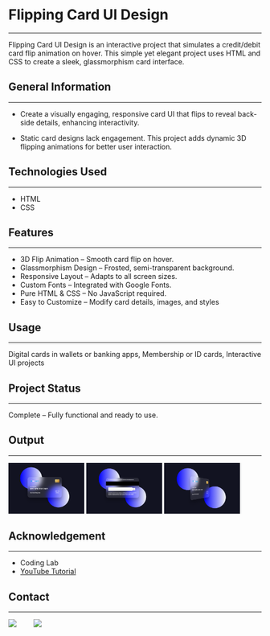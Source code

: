 <h1>Flipping Card UI Design</h1>
<hr>
<p>
Flipping Card UI Design is an interactive project that simulates a credit/debit card flip animation on hover. This simple yet elegant project uses HTML and CSS to create a sleek, glassmorphism card interface.
</p>

<h2>General Information</h2>
<hr>

<ul>
<li>Create a visually engaging, responsive card UI that flips to reveal back-side details, enhancing interactivity.</li>
</ul>

<ul>
<li>Static card designs lack engagement. This project adds dynamic 3D flipping animations for better user interaction.</li>
</ul>

<h2>Technologies Used</h2>
<hr>
<ul>
<li>HTML</li>
<li>CSS</li>
</ul>

<h2>Features</h2>
<hr>
<ul>
<li>3D Flip Animation – Smooth card flip on hover.</li>
<li>Glassmorphism Design – Frosted, semi-transparent background.</li>
<li>Responsive Layout – Adapts to all screen sizes.</li>
<li>Custom Fonts – Integrated with Google Fonts.</li>
<li>Pure HTML & CSS – No JavaScript required.</li>
<li>Easy to Customize – Modify card details, images, and styles</li>
</ul>

<h2>Usage</h2>
<hr>
<p>
Digital cards in wallets or banking apps,  
Membership or ID cards,  
Interactive UI projects  
</p>

<h2>Project Status</h2>
<hr>
<p>Complete – Fully functional and ready to use.</p>

<h2>Output</h2>
<hr>
<p>
<img src="https://github.com/MITHUN-17/Flipping-Card-UI-Design/blob/cea9710d85fa6d5ec37a7dc6f3e2747243b33952/Output/01.png" alt="Front View" width="30%">
<img src="https://github.com/MITHUN-17/Flipping-Card-UI-Design/blob/cea9710d85fa6d5ec37a7dc6f3e2747243b33952/Output/03.png" alt="Back View" width="30%">
<img src="https://github.com/MITHUN-17/Flipping-Card-UI-Design/blob/cea9710d85fa6d5ec37a7dc6f3e2747243b33952/Output/02.png" alt="Card Flip in Action" width="30%">
</p>

<h2>Acknowledgement</h2>
<hr>
<ul>
<li>Coding Lab</li>
<li><a href="https://www.youtube.com/watch?v=20Qb7pNMv-4&list=PLImJ3umGjxdD3ov2lwg0SM5rxz5v9FjOf&index=2" target="_blank">YouTube Tutorial</a></li>
</ul>

<h2>Contact</h2>
<hr>
<p>
<a href="https://www.linkedin.com/in/mithunsivakumar-s17/" target="_blank">
<img src="https://cdn.jsdelivr.net/gh/devicons/devicon/icons/linkedin/linkedin-original.svg" style="width: 10%;"></a>  
<span style="margin-right: 30px;"></span>  
<a href="https://github.com/MITHUN-17" target="_blank">
<img src="https://cdn.jsdelivr.net/gh/devicons/devicon/icons/github/github-original.svg" style="width: 10%;"></a>  
</p>
